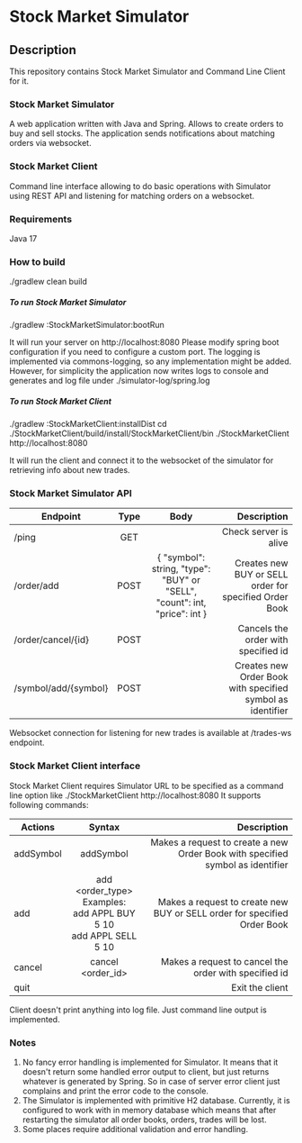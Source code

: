 # Stock Market Simulator

## Description
This repository contains Stock Market Simulator and Command Line Client for it.

### Stock Market Simulator
A web application written with Java and Spring.
Allows to create orders to buy and sell stocks. The application sends notifications about matching orders via websocket.

### Stock Market Client
Command line interface allowing to do basic operations with Simulator using REST API and listening for matching orders
on a websocket.

### Requirements
Java 17

### How to build
./gradlew clean build 

##### To run Stock Market Simulator
./gradlew :StockMarketSimulator:bootRun

It will run your server on http://localhost:8080
Please modify spring boot configuration if you need to configure a custom port.
The logging is implemented via commons-logging, so any implementation might be added. However, for simplicity
the application now writes logs to console and generates and log file under ./simulator-log/spring.log

##### To run Stock Market Client
./gradlew :StockMarketClient:installDist
cd ./StockMarketClient/build/install/StockMarketClient/bin
./StockMarketClient http://localhost:8080

It will run the client and connect it to the websocket of the simulator for retrieving info about new trades.

### Stock Market Simulator API

| Endpoint             | Type |                                   Body                                    |                                                Description |
|----------------------|:----:|:-------------------------------------------------------------------------:|-----------------------------------------------------------:|
| /ping                | GET  |                                                                           |                                      Check server is alive |
| /order/add           | POST | { "symbol": string, "type": "BUY" or "SELL", "count": int, "price": int } |     Creates new BUY or SELL order for specified Order Book |      
| /order/cancel/{id}   | POST |                                                                           |                        Cancels the order with specified id |
| /symbol/add/{symbol} | POST |                                                                           | Creates new Order Book with specified symbol as identifier |

Websocket connection for listening for new trades is available at /trades-ws endpoint.

### Stock Market Client interface

Stock Market Client requires Simulator URL to be specified as a command line option like
./StockMarketClient http://localhost:8080
It supports following commands:

| Actions   |                                                Syntax                                                |                                                                    Description |
|-----------|:----------------------------------------------------------------------------------------------------:|-------------------------------------------------------------------------------:|
| addSymbol |                                          addSymbol <symbol>                                          | Makes a request to create a new Order Book with specified symbol as identifier |
| add       | add <symbol> <order_type> <count> <price><br/>Examples:<br/>add APPL BUY 5 10<br/>add APPL SELL 5 10 |       Makes a request to create new BUY or SELL order for specified Order Book |      
| cancel    |                                          cancel <order_id>                                           |                          Makes a request to cancel the order with specified id |
| quit      |                                                                                                      |                                                                Exit the client |

Client doesn't print anything into log file. Just command line output is implemented.

### Notes
1. No fancy error handling is implemented for Simulator. It means that it doesn't return some handled error output to
client, but just returns whatever is generated by Spring. So in case of server error client just complains and print
the error code to the console.
2. The Simulator is implemented with primitive H2 database. Currently, it is configured to work with in memory database
which means that after restarting the simulator all order books, orders, trades will be lost.
3. Some places require additional validation and error handling.
